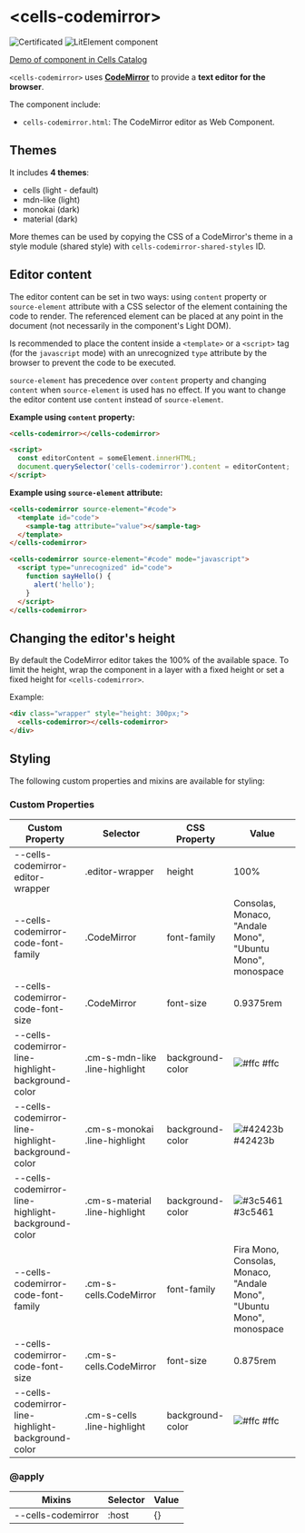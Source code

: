 # &lt;cells-codemirror&gt;

![Certificated](https://img.shields.io/badge/certificated-yes-brightgreen.svg) ![LitElement component](https://img.shields.io/badge/litElement-component-blue.svg)

[Demo of component in Cells Catalog](https://catalogs.platform.bbva.com/cells)

`<cells-codemirror>` uses [**CodeMirror**](https://codemirror.net/) to provide a **text editor for the browser**.

The component include:

- `cells-codemirror.html`: The CodeMirror editor as Web Component.

## Themes
It includes **4 themes**:

- cells (light - default)
- mdn-like (light)
- monokai (dark)
- material (dark)

More themes can be used by copying the CSS of a CodeMirror's theme in a style module (shared style) with `cells-codemirror-shared-styles` ID.

## Editor content
The editor content can be set in two ways: using `content` property or `source-element` attribute with a CSS selector of the element containing the code to render. The referenced element can be placed at any point in the document (not necessarily in the component's Light DOM).

Is recommended to place the content inside a `<template>` or a `<script>` tag (for the `javascript` mode) with an unrecognized `type` attribute by the browser to prevent the code to be executed.

`source-element` has precedence over `content` property and changing `content` when `source-element` is used has no effect. If you want to change the editor content use `content` instead of `source-element`.

**Example using `content` property:**

```html
<cells-codemirror></cells-codemirror>

<script>
  const editorContent = someElement.innerHTML;
  document.querySelector('cells-codemirror').content = editorContent;
</script>
```

**Example using `source-element` attribute:**

```html
<cells-codemirror source-element="#code">
  <template id="code">
    <sample-tag attribute="value"></sample-tag>
  </template>
</cells-codemirror>
```

```html
<cells-codemirror source-element="#code" mode="javascript">
  <script type="unrecognized" id="code">
    function sayHello() {
      alert('hello');
    }
  </script>
</cells-codemirror>
```

## Changing the editor's height

By default the CodeMirror editor takes the 100% of the available space. To limit the height, wrap the component in a layer with a fixed height or set a fixed height for `<cells-codemirror>`.

Example:

```html
<div class="wrapper" style="height: 300px;">
  <cells-codemirror></cells-codemirror>
</div>
```

## Styling

The following custom properties and mixins are available for styling:

### Custom Properties
| Custom Property                                    | Selector                       | CSS Property     | Value                                                                |
| -------------------------------------------------- | ------------------------------ | ---------------- | -------------------------------------------------------------------- |
| --cells-codemirror-editor-wrapper                  | .editor-wrapper                | height           | 100%                                                                 |
| --cells-codemirror-code-font-family                | .CodeMirror                    | font-family      | Consolas, Monaco, "Andale Mono", "Ubuntu Mono", monospace            |
| --cells-codemirror-code-font-size                  | .CodeMirror                    | font-size        | 0.9375rem                                                            |
| --cells-codemirror-line-highlight-background-color | .cm-s-mdn-like .line-highlight | background-color | ![#ffc](https://placehold.it/15/ffc/000000?text=+) #ffc              |
| --cells-codemirror-line-highlight-background-color | .cm-s-monokai .line-highlight  | background-color | ![#42423b](https://placehold.it/15/42423b/000000?text=+) #42423b     |
| --cells-codemirror-line-highlight-background-color | .cm-s-material .line-highlight | background-color | ![#3c5461](https://placehold.it/15/3c5461/000000?text=+) #3c5461     |
| --cells-codemirror-code-font-family                | .cm-s-cells.CodeMirror         | font-family      | Fira Mono, Consolas, Monaco, "Andale Mono", "Ubuntu Mono", monospace |
| --cells-codemirror-code-font-size                  | .cm-s-cells.CodeMirror         | font-size        | 0.875rem                                                             |
| --cells-codemirror-line-highlight-background-color | .cm-s-cells .line-highlight    | background-color | ![#ffc](https://placehold.it/15/ffc/000000?text=+) #ffc              |
### @apply
| Mixins             | Selector | Value |
| ------------------ | -------- | ----- |
| --cells-codemirror | :host    | {}    |
